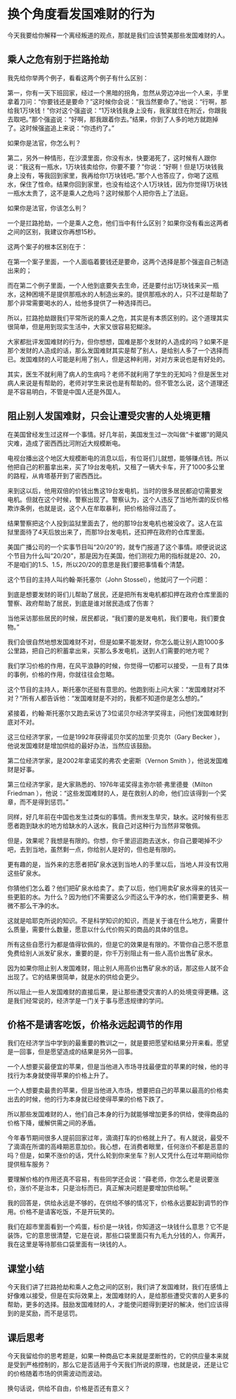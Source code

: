 # 换个角度看发国难财的行为
今天我要给你解释一个离经叛道的观点，那就是我们应该赞美那些发国难财的人。
## 乘人之危有别于拦路抢劫
我先给你举两个例子，看看这两个例子有什么区别：

第一，你有一天下班回家，经过一个黑暗的拐角，忽然从旁边冲出一个人来，手里拿着刀问：“你要钱还是要命？”这时候你会说：“我当然要命了。”他说：“行啊，那给我1万块钱！”你对这个强盗说：“1万块钱我身上没有，我家就住在附近，你跟我去取吧。”那个强盗说：“好啊，那我跟着你去。”结果，你到了人多的地方就跑掉了。这时候强盗追上来说：“你违约了。”

如果你是法官，你怎么判？

第二，另外一种情形，在沙漠里面，你没有水，快要渴死了，这时候有人跟你说：“我这有一瓶水，1万块钱卖给你，你要不要？”你说：“好啊！但是1万块钱我身上没有，等我回到家里，我再给你1万块钱吧。”那个人也答应了，你喝了这瓶水，保住了性命。结果你回到家里，也没有给这个人1万块钱，因为你觉得1万块钱一瓶水太贵了，这不是乘人之危吗？这时候那个人把你告上了法庭。

如果你是法官，你该怎么判？

一个是拦路抢劫，一个是乘人之危，他们当中有什么区别？如果你没有看出这两者之间的区别，我建议你再想15秒。

这两个案子的根本区别在于：

在第一个案子里面，一个人面临着要钱还是要命，这两个选择是那个强盗自己制造出来的；

而在第二个例子里面，一个人他到底要失去生命，还是要付出1万块钱来买一瓶水，这种困境不是提供那瓶水的人制造出来的。提供那瓶水的人，只不过是帮助了那个非常需要喝水的人，给他多提供了一种选择而已。

所以，拦路抢劫跟我们平常所说的乘人之危，其实是有本质区别的。这个道理其实很简单，但是用到现实生活中，大家又很容易犯糊涂。

大家都批评发国难财的行为，但你想想，国难是那个发财的人造成的吗？如果不是那个发财的人造成的话，那么发国难财其实是帮了别人，是给别人多了一个选择而已。发国难财的人可能是利用了别人，但是这种利用，对对方来说也是有好处的。

其实，医生不就利用了病人的生病吗？老师不就利用了学生的无知吗？但是医生对病人来说是有帮助的，老师对学生来说也是有帮助的。但不管怎么说，这个道理还是不容易明白，不管是中国人还是外国人。
## 阻止别人发国难财，只会让遭受灾害的人处境更糟
在美国曾经发生过这样一个事情。好几年前，美国发生过一次叫做“卡崔娜”的飓风灾难，造成了密西西比河附近大规模断电。

电视台播出这个地区大规模断电的消息以后，有位哥们儿就想，能够赚点钱。所以他把自己的积蓄拿出来，买了19台发电机，又租了一辆大卡车，开了1000多公里的路程，从肯塔基开到了密西西比。

来到这以后，他用双倍的价钱出售这19台发电机，当时的很多居民都迫切需要发电机。但就在这个时候，警察出现了。警察认为，这个人违反了当地所谓的反价格欺诈条例，也就是说，这个人在牟取暴利，把价格抬得过高了。

结果警察把这个人投到监狱里面去了，他的那19台发电机也被没收了。这人在监狱里面待了4天后放出来了，而那19台发电机，还扣押在政府的仓库里面。

美国广播公司的一个实事节目叫“20/20”的，就专门报道了这个事情。顺便说说这个节目为什么叫“20/20”，那是因为在美国，他们测视力用的指标就是20、20，不是咱们的1.5、1.5，所以20/20的意思是我们要把事情看个清楚。

这个节目的主持人叫约翰·斯托塞尔（John Stossel），他就问了一个问题：

到底是想要发财的哥们儿帮助了居民，还是把所有发电机都扣押在政府仓库里面的警察、政府帮助了居民，到底是谁对居民造成了伤害？

当他采访那些居民的时候，居民都说，“我们要的是发电机，我们要电，我们要食物。”

我们会很自然地想发国难财不对，但是如果不能发财，你怎么能让别人跑1000多公里路，把自己的积蓄拿出来，买那么多发电机，送到人们需要的地方呢？

我们学习价格的作用，在风平浪静的时候，你觉得一切都可以接受，一旦有了具体的事例，价格的作用，你就往往会忽略。

这个节目的主持人，斯托塞尔还挺有意思的。他跑到街上问大家：“发国难财对不对？”所有人都告诉他：“发国难财是不对的，我都不知道你是怎么想的。”

紧接着，约翰·斯托塞尔又跑去采访了3位诺贝尔经济学奖得主，问他们发国难财到底对不对。

这三位经济学家，一位是1992年获得诺贝尔奖的加里·贝克尔（Gary Becker ），他说发国难财是增加供给的最好办法，当然应该鼓励。

第二位经济学家，是2002年拿诺奖的弗农·史密斯（Vernon Smith ），他说发国难财是好事。

第三位经济学家，是大家熟悉的、1976年诺奖得主弥尔顿·弗里德曼（Milton Friedman ），他说：“这些发国难财的人，是在救别人的命，他们应该得到一个奖章，而不是得到惩罚。”

同样，好几年前在中国也发生过类似的事情。贵州发生旱灾，缺水。这时候有些志愿者跑到缺水的地方给缺水的人送水，我自己对这种行为当然非常敬佩。

但是，效果呢？我想是有限的。你想，你千里迢迢跑去送水，你自己要喝掉不少吧，去到当地，虽然剩一点，你给别人是好的，但也是有限的。

更有趣的是，当外来的志愿者把矿泉水送到当地人的手里以后，当地人并没有饮用这些矿泉水。

你猜他们怎么着？他们把矿泉水给卖了。卖了以后，他们用卖矿泉水得来的钱买一些更脏的水。为什么？因为他们不需要这么少而这么干净的水，他们需要更多、稍微不那么干净的水。

这就是哈耶克所说的知识。不是科学知识的知识，而是关于谁在什么地方，需要什么质量，需要什么数量，愿意以什么代价购买的商品的具体的信息。

所有这些自愿行为都是值得钦佩的，但是它的效果是有限的。不管你自己愿不愿意免费给别人派发矿泉水，重要的是，你千万别阻止有一些人高价出售矿泉水。

因为如果你阻止别人发国难财，阻止别人用高价出售矿泉水的话，那这些人就不会出现了。它的结果很简单，就是水的供给会更少。

所以阻止一些人发国难财的直接后果，是让那些遭受灾害的人的处境变得更糟。这是我们经常说的，经济学是一门关于事与愿违规律的学问。
## 价格不是请客吃饭，价格永远起调节的作用
我们在经济学当中学到的最重要的教训之一，就是要把愿望和结果分开来看。愿望是一回事，但是愿望造成的结果是另外一回事。

一个人想要买最便宜的苹果，但是当他进入市场寻找最便宜的苹果的时候，他的寻找行为本身就使得苹果的价格上升了。

一个人想要卖最贵的苹果，但是当他进入市场，想要把自己的苹果以最高的价格卖出去的时候，他的行为本身就已经使得苹果的价格下跌了。

所以那些发国难财的人，他们自己本身的行为就能够增加更多的供给，使得商品的价格下降，缓解供需之间的矛盾。

今年春节期间很多人提前回家过年，滴滴打车的价格就上升了。有人就说，最受不了滴滴在所谓的高峰期恶意加价。我心想，在消费者眼里，任何涨价不都是恶意的吗？但是，如果不涨价的话，凭什么轮到你来坐车？别人又凭什么在过年期间给你提供租车服务？

要理解价格的作用还真不容易，有些同学还会说：“薛老师，你怎么老是说要涨价，涨价不是治本，只是治标而已，真正解决问题是要增加供给啊。”

我的回答是，供给永远是不够的，在供给不够的情况下，价格永远要起到调节的作用。价格不是请客吃饭，不是开玩笑的。

我们在超市里面看到一个鸡蛋，标价是一块钱，你知道这一块钱什么意思？它不是装饰，它的意思很清楚，它是在说，那些口袋里面只有九毛九分钱的人，你离开，我在这里是等待那些口袋里面有一块钱的人。
## 课堂小结
今天我们讲了拦路抢劫和乘人之危之间的区别，我们讲了发国难财，我们在感情上好像难以接受，但是在实际效果上，发国难财的人，是给那些遭受灾害的人更多的帮助，更多的选择。鼓励发国难财的人，才能使问题得到更好的解决，他们应该得到的是奖励，而不是惩罚。

## 课后思考
今天我留给你的思考题是，如果一种商品它本来就是垄断性的，它的供应量本来就是受到严格控制的，那么它是否适用于今天我们所说的原理，也就是说，还是让它的价格随着市场的供需波动而波动。

换句话说，供给不自由，价格是否还有意义？